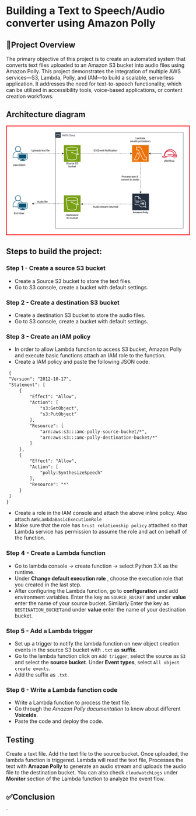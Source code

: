 # Building a Text to Speech/Audio converter using Amazon Polly
## 📘Project Overview
The primary objective of this project is to create an automated system that converts text files uploaded to an Amazon S3 bucket into audio files using Amazon Polly. This project demonstrates the integration of multiple AWS services—S3, Lambda, Polly, and IAM—to build a scalable, serverless application. It addresses the need for text-to-speech functionality, which can be utilized in accessibility tools, voice-based applications, or content creation workflows.
## Architecture diagram
![Diagram explaining the architecture of this project](Images/TextToSpeech.svg)
## Steps to build the project:
### Step 1 - Create a source S3 bucket
* Create a Source S3 bucket to store the text files.
* Go to S3 console, create a bucket with default settings.
### Step 2 - Create a destination S3 bucket
* Create a destination S3 bucket to store the audio files.
* Go to S3 console, create a bucket with default settings.
### Step 3 - Create an IAM policy
* In order to allow Lambda function to access S3 bucket, Amazon Polly and execute basic functions attach an IAM role to the
  function.
* Create a IAM policy and paste the following JSON code:

 ```
  {
  "Version": "2012-10-17",
  "Statement": [
      {
          "Effect": "Allow",
          "Action": [
              "s3:GetObject",
              "s3:PutObject"
          ],
          "Resource": [
              "arn:aws:s3:::amc-polly-source-bucket/*",
              "arn:aws:s3:::amc-polly-destination-bucket/*"
          ]
      },
      {
          "Effect": "Allow",
          "Action": [
              "polly:SynthesizeSpeech"
          ],
          "Resource": "*"
      }
  ]
}
```

* Create a role in the IAM console and attach the above inline policy. Also attach `AWSLambdaBasicExecutionRole`
* Make sure that the role has `trust relationship policy` attached so that Lambda service has permission to assume the role
  and act on behalf of the function.
### Step 4 - Create a Lambda function
* Go to lambda console -> create function -> select Python 3.X as the runtime.
* Under **Change default execution role** , choose the execution role that you created in the last step.
* After configuring the Lambda function, go to **configuration** and add environment variables. Enter the key as
  `SOURCE_BUCKET` and under **value** enter the name of your source bucket. Similarly Enter the key as 
  `DESTINATION_BUCKET`and under **value** enter the name of your destination bucket.
### Step 5 - Add a Lambda trigger
* Set up a trigger to notify the lambda function on new object creation events in the source S3 bucket with `.txt` as 
  **suffix**.
* Go to the lambda function click on `Add trigger`, select the source as `S3` and select the **source bucket**. Under
  **Event types**, select `All object create events`.
* Add the suffix as `.txt`.
### Step 6 - Write a Lambda function code
* Write a Lambda function to process the text file.
* Go through the *Amazon Polly documentation* to know about different **VoiceIds**.
* Paste the code and deploy the code.
## Testing
 Create a text file. Add the text file to the source bucket. Once uploaded, the lambda function is triggered. Lambda will
read the text file, Processes the text with **Amazon Polly** to generate an audio stream and uploads the audio file to the
destination bucket.
 You can also check `cloudwatchLogs` under **Monitor** section of the Lambda function to analyze the event flow.
## ✅Conclusion
`
